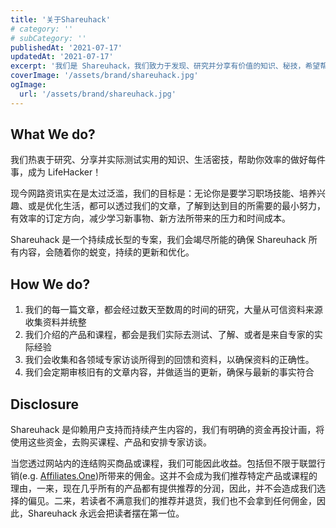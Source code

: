 ```yaml
---
title: '关于Shareuhack'
# category: ''
# subCategory: ''
publishedAt: '2021-07-17'
updatedAt: '2021-07-17'
excerpt: '我们是 Shareuhack，我们致力于发现、研究并分享有价值的知识、秘技，希望帮助每个人，成为自己的生活黑客。'
coverImage: '/assets/brand/shareuhack.jpg'
ogImage:
  url: '/assets/brand/shareuhack.jpg'
---
```


## What We do?

我们热衷于研究、分享并实际测试实用的知识、生活密技，帮助你效率的做好每件事，成为 LifeHacker！

现今网路资讯实在是太过泛滥，我们的目标是：无论你是要学习职场技能、培养兴趣、或是优化生活，都可以透过我们的文章，了解到达到目的所需要的最小努力，有效率的订定方向，减少学习新事物、新方法所带来的压力和时间成本。

Shareuhack 是一个持续成长型的专案，我们会竭尽所能的确保 Shareuhack 所有内容，会随着你的蜕变，持续的更新和优化。

## How We do?

1. 我们的每一篇文章，都会经过数天至数周的时间的研究，大量从可信资料来源收集资料并统整
2. 我们介绍的产品和课程，都会是我们实际去测试、了解、或者是来自专家的实际经验
3. 我们会收集和各领域专家访谈所得到的回馈和资料，以确保资料的正确性。
4. 我们会定期审核旧有的文章内容，并做适当的更新，确保与最新的事实符合

## Disclosure

Shareuhack 是仰赖用户支持而持续产生内容的，我们有明确的资金再投计画，将使用这些资金，去购买课程、产品和安排专家访谈。

当您透过网站内的连结购买商品或课程，我们可能因此收益。包括但不限于联盟行销(e.g. [Affiliates.One](https://vbtrax.com/track/affr/33896))所带来的佣金。这并不会成为我们推荐特定产品或课程的理由，一来，现在几乎所有的产品都有提供推荐的分润，因此，并不会造成我们选择的偏见。二来，若读者不满意我们的推荐并退货，我们也不会拿到任何佣金，因此，Shareuhack 永远会把读者摆在第一位。
